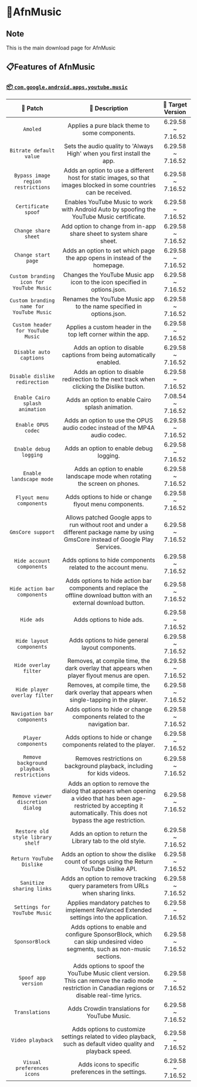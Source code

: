 # 🧩AfnMusic

## Note
This is the main download page for AfnMusic

## 📋Features of AfnMusic
### [📦 `com.google.android.apps.youtube.music`](https://play.google.com/store/apps/details?id=com.google.android.apps.youtube.music)

| 💊 Patch | 📜 Description | 🏹 Target Version |
|:--------:|:--------------:|:-----------------:|
| `Amoled` | Applies a pure black theme to some components. | 6.29.58 ~ 7.16.52 |
| `Bitrate default value` | Sets the audio quality to 'Always High' when you first install the app. | 6.29.58 ~ 7.16.52 |
| `Bypass image region restrictions` | Adds an option to use a different host for static images, so that images blocked in some countries can be received. | 6.29.58 ~ 7.16.52 |
| `Certificate spoof` | Enables YouTube Music to work with Android Auto by spoofing the YouTube Music certificate. | 6.29.58 ~ 7.16.52 |
| `Change share sheet` | Add option to change from in-app share sheet to system share sheet. | 6.29.58 ~ 7.16.52 |
| `Change start page` | Adds an option to set which page the app opens in instead of the homepage. | 6.29.58 ~ 7.16.52 |
| `Custom branding icon for YouTube Music` | Changes the YouTube Music app icon to the icon specified in options.json. | 6.29.58 ~ 7.16.52 |
| `Custom branding name for YouTube Music` | Renames the YouTube Music app to the name specified in options.json. | 6.29.58 ~ 7.16.52 |
| `Custom header for YouTube Music` | Applies a custom header in the top left corner within the app. | 6.29.58 ~ 7.16.52 |
| `Disable auto captions` | Adds an option to disable captions from being automatically enabled. | 6.29.58 ~ 7.16.52 |
| `Disable dislike redirection` | Adds an option to disable redirection to the next track when clicking the Dislike button. | 6.29.58 ~ 7.16.52 |
| `Enable Cairo splash animation` | Adds an option to enable Cairo splash animation. | 7.08.54 ~ 7.16.52 |
| `Enable OPUS codec` | Adds an option to use the OPUS audio codec instead of the MP4A audio codec. | 6.29.58 ~ 7.16.52 |
| `Enable debug logging` | Adds an option to enable debug logging. | 6.29.58 ~ 7.16.52 |
| `Enable landscape mode` | Adds an option to enable landscape mode when rotating the screen on phones. | 6.29.58 ~ 7.16.52 |
| `Flyout menu components` | Adds options to hide or change flyout menu components. | 6.29.58 ~ 7.16.52 |
| `GmsCore support` | Allows patched Google apps to run without root and under a different package name by using GmsCore instead of Google Play Services. | 6.29.58 ~ 7.16.52 |
| `Hide account components` | Adds options to hide components related to the account menu. | 6.29.58 ~ 7.16.52 |
| `Hide action bar components` | Adds options to hide action bar components and replace the offline download button with an external download button. | 6.29.58 ~ 7.16.52 |
| `Hide ads` | Adds options to hide ads. | 6.29.58 ~ 7.16.52 |
| `Hide layout components` | Adds options to hide general layout components. | 6.29.58 ~ 7.16.52 |
| `Hide overlay filter` | Removes, at compile time, the dark overlay that appears when player flyout menus are open. | 6.29.58 ~ 7.16.52 |
| `Hide player overlay filter` | Removes, at compile time, the dark overlay that appears when single-tapping in the player. | 6.29.58 ~ 7.16.52 |
| `Navigation bar components` | Adds options to hide or change components related to the navigation bar. | 6.29.58 ~ 7.16.52 |
| `Player components` | Adds options to hide or change components related to the player. | 6.29.58 ~ 7.16.52 |
| `Remove background playback restrictions` | Removes restrictions on background playback, including for kids videos. | 6.29.58 ~ 7.16.52 |
| `Remove viewer discretion dialog` | Adds an option to remove the dialog that appears when opening a video that has been age-restricted by accepting it automatically. This does not bypass the age restriction. | 6.29.58 ~ 7.16.52 |
| `Restore old style library shelf` | Adds an option to return the Library tab to the old style. | 6.29.58 ~ 7.16.52 |
| `Return YouTube Dislike` | Adds an option to show the dislike count of songs using the Return YouTube Dislike API. | 6.29.58 ~ 7.16.52 |
| `Sanitize sharing links` | Adds an option to remove tracking query parameters from URLs when sharing links. | 6.29.58 ~ 7.16.52 |
| `Settings for YouTube Music` | Applies mandatory patches to implement ReVanced Extended settings into the application. | 6.29.58 ~ 7.16.52 |
| `SponsorBlock` | Adds options to enable and configure SponsorBlock, which can skip undesired video segments, such as non-music sections. | 6.29.58 ~ 7.16.52 |
| `Spoof app version` | Adds options to spoof the YouTube Music client version. This can remove the radio mode restriction in Canadian regions or disable real-time lyrics. | 6.29.58 ~ 7.16.52 |
| `Translations` | Adds Crowdin translations for YouTube Music. | 6.29.58 ~ 7.16.52 |
| `Video playback` | Adds options to customize settings related to video playback, such as default video quality and playback speed. | 6.29.58 ~ 7.16.52 |
| `Visual preferences icons` | Adds icons to specific preferences in the settings. | 6.29.58 ~ 7.16.52 |
</details>
